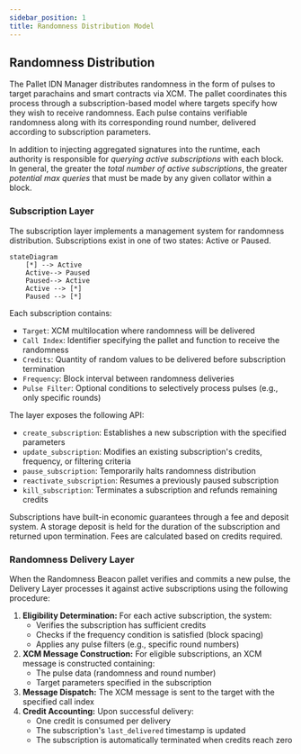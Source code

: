 ```yaml
---
sidebar_position: 1
title: Randomness Distribution Model
---
```


## Randomness Distribution

The Pallet IDN Manager distributes randomness in the form of pulses to target parachains and smart contracts via XCM. The pallet coordinates this process through a subscription-based model where targets specify how they wish to receive randomness. Each pulse contains verifiable randomness along with its corresponding round number, delivered according to subscription parameters.

In addition to injecting aggregated signatures into the runtime, each authority is responsible for *querying active subscriptions* with each block. In general, the greater the *total number of active subscriptions*, the greater *potential max queries* that must be made by any given collator within a block. 

### Subscription Layer
The subscription layer implements a management system for randomness distribution. Subscriptions exist in one of two states: Active or Paused.

``` mermaid
stateDiagram
    [*] --> Active
    Active--> Paused
    Paused--> Active
    Active --> [*]
    Paused --> [*]
```

Each subscription contains:

- `Target`: XCM multilocation where randomness will be delivered
- `Call Index`: Identifier specifying the pallet and function to receive the randomness
- `Credits`: Quantity of random values to be delivered before subscription termination
- `Frequency`: Block interval between randomness deliveries
- `Pulse Filter`: Optional conditions to selectively process pulses (e.g., only specific rounds)

The layer exposes the following API:

- `create_subscription`: Establishes a new subscription with the specified parameters
- `update_subscription`: Modifies an existing subscription's credits, frequency, or filtering criteria
- `pause_subscription`: Temporarily halts randomness distribution
- `reactivate_subscription`: Resumes a previously paused subscription
- `kill_subscription`: Terminates a subscription and refunds remaining credits

Subscriptions have built-in economic guarantees through a fee and deposit system. A storage deposit is held for the duration of the subscription and returned upon termination. Fees are calculated based on credits required.


### Randomness Delivery Layer
When the Randomness Beacon pallet verifies and commits a new pulse, the Delivery Layer processes it against active subscriptions using the following procedure:

1. **Eligibility Determination:** For each active subscription, the system:
    - Verifies the subscription has sufficient credits
    - Checks if the frequency condition is satisfied (block spacing)
    - Applies any pulse filters (e.g., specific round numbers)
2. **XCM Message Construction:** For eligible subscriptions, an XCM message is constructed containing:
    - The pulse data (randomness and round number)
    - Target parameters specified in the subscription
3. **Message Dispatch:** The XCM message is sent to the target with the specified call index
4. **Credit Accounting:** Upon successful delivery:
    - One credit is consumed per delivery
    - The subscription's `last_delivered` timestamp is updated
    - The subscription is automatically terminated when credits reach zero
